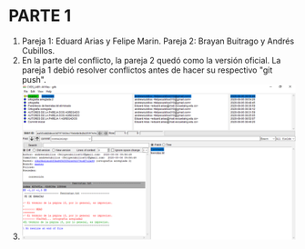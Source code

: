 # PARTE 1


1. Pareja 1: Eduard Arias y Felipe Marin. Pareja 2: Brayan Buitrago y Andrés Cubillos.
2. En la parte del conflicto, la pareja 2 quedó como la versión oficial. La pareja 1 debió resolver conflictos antes de hacer su respectivo "git push".
3. ![Versión final del comando gitk. Puede verse en el directorio "Fotos_Global" de este repositorio](.\Fotos_Global\gitk.PNG)